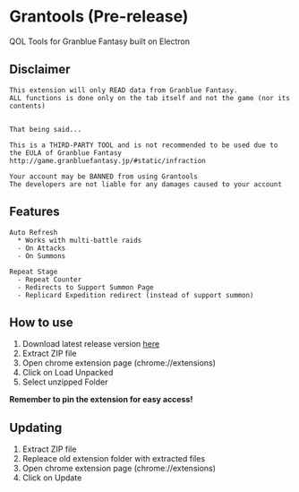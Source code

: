 # Grantools (Pre-release)

QOL Tools for Granblue Fantasy built on Electron

## Disclaimer

```
This extension will only READ data from Granblue Fantasy.
ALL functions is done only on the tab itself and not the game (nor its contents)


That being said...

This is a THIRD-PARTY TOOL and is not recommended to be used due to the EULA of Granblue Fantasy
http://game.granbluefantasy.jp/#static/infraction

Your account may be BANNED from using Grantools
The developers are not liable for any damages caused to your account
```

## Features

```
Auto Refresh
  * Works with multi-battle raids
  - On Attacks
  - On Summons

Repeat Stage
  - Repeat Counter
  - Redirects to Support Summon Page
  - Replicard Expedition redirect (instead of support summon)
```

## How to use

1. Download latest release version [here](https://github.com/aaron-xheres/grantools-extension/releases)
2. Extract ZIP file
3. Open chrome extension page (chrome://extensions)
4. Click on Load Unpacked
5. Select unzipped Folder

**Remember to pin the extension for easy access!**

## Updating

1. Extract ZIP file
2. Repleace old extension folder with extracted files
3. Open chrome extension page (chrome://extensions)
4. Click on Update
